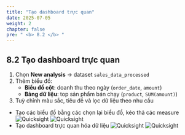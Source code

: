```yaml
---
title: "Tạo dashboard trực quan"
date: 2025-07-05
weight: 2
chapter: false
pre: " <b> 8.2 </b> "
---
```


## 8.2 Tạo dashboard trực quan


1. Chọn **New analysis** → dataset `sales_data_processed`
2. Thêm biểu đồ:
   - **Biểu đồ cột**: doanh thu theo ngày (`order_date`, `amount`)
   - **Bảng dữ liệu**: top sản phẩm bán chạy (`product`, `SUM(amount)`)
3. Tuỳ chỉnh màu sắc, tiêu đề và lọc dữ liệu theo nhu cầu
- Tạo các biểu đồ bằng các chọn lại biểu đồ, kéo thả các measure
![Quicksight](../../images/08/082/1.png?featherlight=false&width=90pc)
![Quicksight](../../images/08/082/2.png?featherlight=false&width=90pc)
- Tạo dashboard trực quan hóa dữ liệu
![Quicksight](../../images/08/082/3.png?featherlight=false&width=90pc)
![Quicksight](../../images/08/082/4.png?featherlight=false&width=90pc)